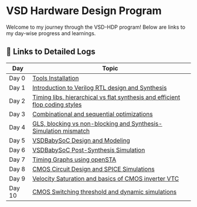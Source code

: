 # VSD Hardware Design Program

Welcome to my journey through the VSD-HDP program! Below are links to my day-wise progress and learnings.

## 🔽 Links to Detailed Logs

| Day  | Topic |
|------|-------|
| Day 0 | [Tools Installation](Day0/README.md) |
| Day 1 | [Introduction to Verilog RTL design and Synthesis](Day1/README.md) |
| Day 2 | [Timing libs, hierarchical vs flat synthesis and efficient flop coding styles](Day2/README.md) |
| Day 3 | [Combinational and sequential optimizations](Day3/README.md) |
| Day 4 | [GLS, blocking vs non-blocking and Synthesis-Simulation mismatch](Day4/README.md) |
| Day 5 | [VSDBabySoC Design and Modeling](Day5/README.md) |
| Day 6 | [VSDBabySoC Post-Synthesis Simulation](Day6/README.md) |
| Day 7 | [Timing Graphs using openSTA](Day7/README.md) |
| Day 8 | [CMOS Circuit Design and SPICE Simulations](Day8/README.md) |
| Day 9 | [Velocity Saturation and basics of CMOS inverter VTC](Day9/README.md) |
| Day 10 | [CMOS Switching threshold and dynamic simulations](Day10/README.md) |
